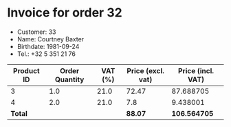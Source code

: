 # Invoice for order 32

- Customer: 33
- Name: Courtney Baxter
- Birthdate: 1981-09-24
- Tel.: +32 5 351 21 76

| Product ID | Order Quantity | VAT (%) | Price (excl. vat) | Price (incl. VAT) |
|------------|----------------|---------|-------------------|-------------------|
| 3 | 1.0 | 21.0 | 72.47 | 87.688705 |
| 4 | 2.0 | 21.0 | 7.8 | 9.438001 |
| **Total** |                 |         | **88.07**| **106.564705** |


